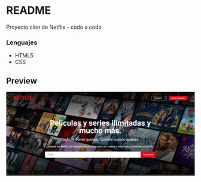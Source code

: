 # README #

Proyecto clon de Netflix - codo a codo

### Lenguajes ###

* HTML5
* CSS

## Preview
<p>
    <img src="assets/images/screenshot.png"/>
</p>
